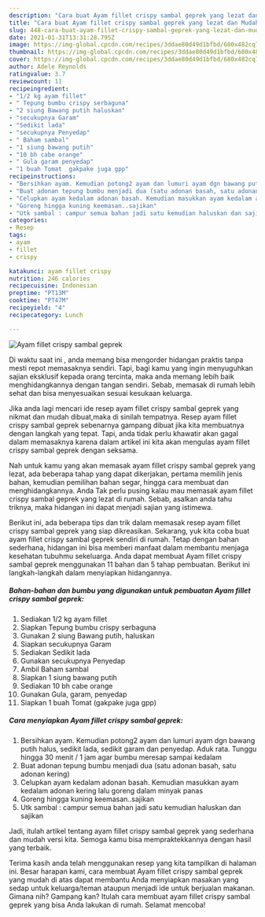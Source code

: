 ```yaml
---
description: "Cara buat Ayam fillet crispy sambal geprek yang lezat dan Mudah Dibuat"
title: "Cara buat Ayam fillet crispy sambal geprek yang lezat dan Mudah Dibuat"
slug: 448-cara-buat-ayam-fillet-crispy-sambal-geprek-yang-lezat-dan-mudah-dibuat
date: 2021-01-31T13:31:28.795Z
image: https://img-global.cpcdn.com/recipes/3ddae80d49d1bfbd/680x482cq70/ayam-fillet-crispy-sambal-geprek-foto-resep-utama.jpg
thumbnail: https://img-global.cpcdn.com/recipes/3ddae80d49d1bfbd/680x482cq70/ayam-fillet-crispy-sambal-geprek-foto-resep-utama.jpg
cover: https://img-global.cpcdn.com/recipes/3ddae80d49d1bfbd/680x482cq70/ayam-fillet-crispy-sambal-geprek-foto-resep-utama.jpg
author: Adele Reynolds
ratingvalue: 3.7
reviewcount: 11
recipeingredient:
- "1/2 kg ayam fillet"
- " Tepung bumbu crispy serbaguna"
- "2 siung Bawang putih haluskan"
- "secukupnya Garam"
- "Sedikit lada"
- "secukupnya Penyedap"
- " Baham sambal"
- "1 siung bawang putih"
- "10 bh cabe orange"
- " Gula garam penyedap"
- "1 buah Tomat  gakpake juga gpp"
recipeinstructions:
- "Bersihkan ayam. Kemudian potong2 ayam dan lumuri ayam dgn bawang putih halus, sedikit lada, sedikit garam dan penyedap. Aduk rata. Tunggu hingga 30 menit / 1 jam agar bumbu meresap sampai kedalam"
- "Buat adonan tepung bumbu menjadi dua (satu adonan basah, satu adonan kering)"
- "Celupkan ayam kedalam adonan basah. Kemudian masukkan ayam kedalam adonan kering lalu goreng dalam minyak panas"
- "Goreng hingga kuning keemasan..sajikan"
- "Utk sambal : campur semua bahan jadi satu kemudian haluskan dan sajikan"
categories:
- Resep
tags:
- ayam
- fillet
- crispy

katakunci: ayam fillet crispy 
nutrition: 246 calories
recipecuisine: Indonesian
preptime: "PT13M"
cooktime: "PT47M"
recipeyield: "4"
recipecategory: Lunch

---
```



![Ayam fillet crispy sambal geprek](https://img-global.cpcdn.com/recipes/3ddae80d49d1bfbd/680x482cq70/ayam-fillet-crispy-sambal-geprek-foto-resep-utama.jpg)

Di waktu  saat ini , anda memang bisa mengorder hidangan praktis tanpa mesti repot memasaknya sendiri. Tapi, bagi kamu yang ingin menyuguhkan sajian eksklusif kepada orang tercinta, maka anda memang lebih baik menghidangkannya dengan tangan sendiri. Sebab, memasak di rumah lebih sehat dan bisa menyesuaikan sesuai kesukaan keluarga.

Jika anda lagi mencari ide resep ayam fillet crispy sambal geprek yang nikmat dan mudah dibuat,maka di sinilah tempatnya. Resep ayam fillet crispy sambal geprek  sebenarnya gampang dibuat jika kita membuatnya dengan langkah yang tepat. Tapi, anda tidak perlu khawatir akan gagal dalam memasaknya 
karena dalam artikel ini kita akan mengulas ayam fillet crispy sambal geprek dengan seksama.  



Nah untuk kamu yang akan memasak ayam fillet crispy sambal geprek yang lezat, ada beberapa tahap yang dapat dikerjakan, pertama memilih jenis bahan, kemudian pemilihan bahan segar, hingga cara membuat dan menghidangkannya. Anda Tak perlu pusing kalau mau memasak ayam fillet crispy sambal geprek yang lezat di rumah. Sebab, asalkan anda  tahu triknya, maka hidangan ini dapat menjadi sajian yang istimewa.

Berikut ini, ada beberapa tips dan trik dalam memasak resep ayam fillet crispy sambal geprek yang siap dikreasikan. Sekarang, yuk kita coba buat ayam fillet crispy sambal geprek sendiri di rumah. Tetap dengan bahan sederhana, hidangan ini bisa memberi manfaat dalam membantu menjaga kesehatan tubuhmu sekeluarga. Anda dapat membuat Ayam fillet crispy sambal geprek menggunakan 11 bahan dan 5 tahap pembuatan. Berikut ini langkah-langkah dalam menyiapkan hidangannya.

<!--inarticleads1-->

##### Bahan-bahan dan bumbu yang digunakan untuk pembuatan Ayam fillet crispy sambal geprek:

1. Sediakan 1/2 kg ayam fillet
1. Siapkan  Tepung bumbu crispy serbaguna
1. Gunakan 2 siung Bawang putih, haluskan
1. Siapkan secukupnya Garam
1. Sediakan Sedikit lada
1. Gunakan secukupnya Penyedap
1. Ambil  Baham sambal
1. Siapkan 1 siung bawang putih
1. Sediakan 10 bh cabe orange
1. Gunakan  Gula, garam, penyedap
1. Siapkan 1 buah Tomat  (gakpake juga gpp)




<!--inarticleads2-->

##### Cara menyiapkan Ayam fillet crispy sambal geprek:

1. Bersihkan ayam. Kemudian potong2 ayam dan lumuri ayam dgn bawang putih halus, sedikit lada, sedikit garam dan penyedap. Aduk rata. Tunggu hingga 30 menit / 1 jam agar bumbu meresap sampai kedalam
1. Buat adonan tepung bumbu menjadi dua (satu adonan basah, satu adonan kering)
1. Celupkan ayam kedalam adonan basah. Kemudian masukkan ayam kedalam adonan kering lalu goreng dalam minyak panas
1. Goreng hingga kuning keemasan..sajikan
1. Utk sambal : campur semua bahan jadi satu kemudian haluskan dan sajikan




Jadi, itulah artikel tentang  ayam fillet crispy sambal geprek  yang sederhana dan mudah versi kita. Semoga kamu bisa mempraktekkannya dengan hasil yang terbaik. 

Terima kasih anda telah menggunakan resep yang kita tampilkan di halaman ini. Besar harapan kami, cara membuat  Ayam fillet crispy sambal geprek yang mudah di atas dapat membantu Anda menyiapkan masakan yang sedap untuk keluarga/teman ataupun menjadi ide untuk berjualan makanan. Gimana nih? Gampang kan? Itulah cara membuat ayam fillet crispy sambal geprek yang bisa Anda lakukan di rumah. Selamat mencoba!

